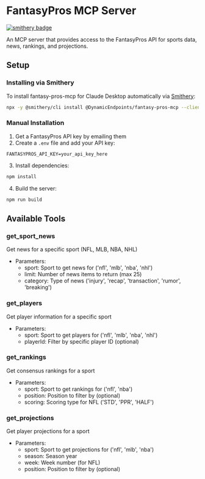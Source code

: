 # FantasyPros MCP Server

[![smithery badge](https://smithery.ai/badge/@DynamicEndpoints/fantasy-pros-mcp)](https://smithery.ai/server/@DynamicEndpoints/fantasy-pros-mcp)

An MCP server that provides access to the FantasyPros API for sports data, news, rankings, and projections.

## Setup

### Installing via Smithery

To install fantasy-pros-mcp for Claude Desktop automatically via [Smithery](https://smithery.ai/server/@DynamicEndpoints/fantasy-pros-mcp):

```bash
npx -y @smithery/cli install @DynamicEndpoints/fantasy-pros-mcp --client claude
```

### Manual Installation

1. Get a FantasyPros API key by emailing them
2. Create a `.env` file and add your API key:
```
FANTASYPROS_API_KEY=your_api_key_here
```
3. Install dependencies:
```bash
npm install
```
4. Build the server:
```bash
npm run build
```

## Available Tools

### get_sport_news
Get news for a specific sport (NFL, MLB, NBA, NHL)
- Parameters:
  - sport: Sport to get news for ('nfl', 'mlb', 'nba', 'nhl')
  - limit: Number of news items to return (max 25)
  - category: Type of news ('injury', 'recap', 'transaction', 'rumor', 'breaking')

### get_players
Get player information for a specific sport
- Parameters:
  - sport: Sport to get players for ('nfl', 'mlb', 'nba', 'nhl')
  - playerId: Filter by specific player ID (optional)

### get_rankings
Get consensus rankings for a sport
- Parameters:
  - sport: Sport to get rankings for ('nfl', 'nba')
  - position: Position to filter by (optional)
  - scoring: Scoring type for NFL ('STD', 'PPR', 'HALF')

### get_projections
Get player projections for a sport
- Parameters:
  - sport: Sport to get projections for ('nfl', 'mlb', 'nba')
  - season: Season year
  - week: Week number (for NFL)
  - position: Position to filter by (optional)